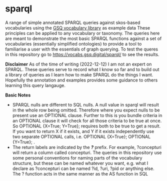 # sparql
A range of simple annotated SPARQL queries against skos-based vocabularies using the [GSQ vocabulary library](https://vocabs.gsq.digital) as example data 
These principles can be applied to any vocabulary or taxonomy. The queries here are meant to demonstrate the most basic SPARQL functions against a set of vocabularies (essentially simplified ontologies) to provide a tool to familiarise a user with the essentials of graph querying. To test the queres in this repository go to https://vocabs.gsq.digital/sparql/ to see the results.

**Disclaimer**
As of the time of writing (2022-12-12) I am not an expert on SPARQL. These queries serve to record what I know so far and to build out a library of queries as I learn how to make SPARQL do the things I want. Hopefully the annotation and examples provides some guidance to others learning this query langauge.

**Basic Notes**
- SPARQL nulls are different to SQL nulls. A null value in sparql will result in the whole row being omitted. Therefore where you expect nulls to be present use an OPTIONAL clause. Further to this is you bundle criteria in an OPTIONAL clause it will check for all those criteria to be true at once. So OPTIONAL {X=True; Y=True}; requires both to be true to get a result. If you want to return X if it exists, and Y if it exists independently use two separate OPTIONAL calls, i.e. OPTIONAL {X=True}; OPTIONAL {Y=True}; .
- The return labels are indicated by the _**?**_ prefix. For example, ?concepturi will return a column called concepturi. The queries in this repository use some personal conventions for naming parts of the vocabulary structure, but these can be named whatever you want, e.g. what I declare as ?concepturi can be named ?id, ?uri, ?pid or anything else. The ? function acts in the same manner as the AS function in SQL
